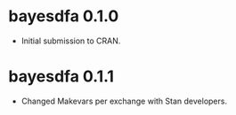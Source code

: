# bayesdfa 0.1.0

* Initial submission to CRAN.

# bayesdfa 0.1.1

* Changed Makevars per exchange with Stan developers.
